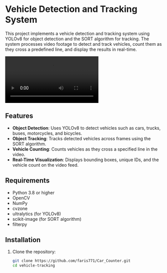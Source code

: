 # Vehicle Detection and Tracking System

This project implements a vehicle detection and tracking system using YOLOv8 for object detection and the SORT algorithm for tracking. The system processes video footage to detect and track vehicles, count them as they cross a predefined line, and display the results in real-time.

![Watch the video](https://raw.githubusercontent.com/faris771/Vehicle-Counter/master/videos/cars.mp4)
## Features
- **Object Detection**: Uses YOLOv8 to detect vehicles such as cars, trucks, buses, motorcycles, and bicycles.
- **Object Tracking**: Tracks detected vehicles across frames using the SORT algorithm.
- **Vehicle Counting**: Counts vehicles as they cross a specified line in the video.
- **Real-Time Visualization**: Displays bounding boxes, unique IDs, and the vehicle count on the video feed.

## Requirements
- Python 3.8 or higher
- OpenCV
- NumPy
- cvzone
- ultralytics (for YOLOv8)
- scikit-image (for SORT algorithm)
- filterpy

## Installation
1. Clone the repository:
   ```bash
   git clone https://github.com/faris771/Car_Counter.git
   cd vehicle-tracking
